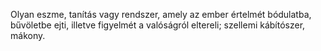 Olyan eszme, tanítás vagy rendszer, amely az ember értelmét bódulatba, bűvöletbe ejti, illetve figyelmét a valóságról eltereli; szellemi kábítószer, mákony.